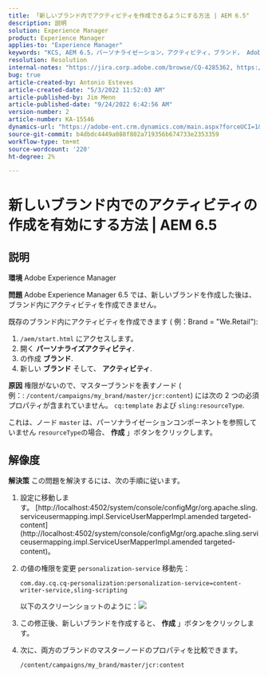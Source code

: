 ```yaml
---
title: 「新しいブランド内でアクティビティを作成できるようにする方法 | AEM 6.5"
description: 説明
solution: Experience Manager
product: Experience Manager
applies-to: "Experience Manager"
keywords: "KCS, AEM 6.5，パーソナライゼーション，アクティビティ，ブランド， Adobe Experience Manager，有効化，作成，作成"
resolution: Resolution
internal-notes: "https://jira.corp.adobe.com/browse/CQ-4285362, https://jira.corp.adobe.com/browse/CQ-4278366, https://daycare.day.com/content/home/ubs_cq/ubs_ch/fit_internet/214314.html#post0006"
bug: true
article-created-by: Antonio Esteves
article-created-date: "5/3/2022 11:52:03 AM"
article-published-by: Jim Menn
article-published-date: "9/24/2022 6:42:56 AM"
version-number: 2
article-number: KA-15546
dynamics-url: "https://adobe-ent.crm.dynamics.com/main.aspx?forceUCI=1&pagetype=entityrecord&etn=knowledgearticle&id=68bed771-d7ca-ec11-a7b5-6045bd00db33"
source-git-commit: b4dbdc4449a088f802a719356b674733e2353359
workflow-type: tm+mt
source-wordcount: '220'
ht-degree: 2%

---
```


# 新しいブランド内でのアクティビティの作成を有効にする方法 | AEM 6.5

## 説明


<b>環境</b>
Adobe Experience Manager

<b>問題</b>
Adobe Experience Manager 6.5 では、新しいブランドを作成した後は、ブランド内にアクティビティを作成できません。

既存のブランド内にアクティビティを作成できます ( 例：Brand = &quot;We.Retail&quot;):

1. `/aem/start.html` にアクセスします。
2. 開く <b>パーソナライズ</b><b>アクティビティ</b>.
3. の作成 <b>ブランド</b>.
4. 新しい <b>ブランド</b> そして、 <b>アクティビティ</b>.


<b>原因</b>
権限がないので、マスターブランドを表すノード ( 例：: `/content/campaigns/my_brand/master/jcr:content`) には次の 2 つの必須プロパティが含まれていません。 `cq:template` および `sling:resourceType`.

これは、ノード `master` は、パーソナライゼーションコンポーネントを参照していません `resourceType`の場合、 <b>作成</b> 」ボタンをクリックします。








## 解像度


<b>解決策</b>
この問題を解決するには、次の手順に従います。

1. 設定に移動します。 [http://localhost:4502/system/console/configMgr/org.apache.sling.serviceusermapping.impl.ServiceUserMapperImpl.amended targeted-content](http://localhost:4502/system/console/configMgr/org.apache.sling.serviceusermapping.impl.ServiceUserMapperImpl.amended targeted-content)。
2. の値の権限を変更 `personalization-service` 移動先：

   `com.day.cq.cq-personalization:personalization-service=content-writer-service,sling-scripting`

   以下のスクリーンショットのように：![](https://adobe.sharepoint.com/sites/D365EntAttachments/knowledgearticle/How%20to%20enable%20creating%20Activities%20inside%20a%20new%20Brand%20-%20Personalization%20-%20AEM%206-5_19685F9AF794EA11A811000D3A303484/Activity_Brand_Create.jpg)
3. この修正後、新しいブランドを作成すると、 <b>作成</b> 」ボタンをクリックします。
4. 次に、両方のブランドのマスターノードのプロパティを比較できます。


   ```
   /content/campaigns/my_brand/master/jcr:content
   ```



